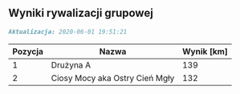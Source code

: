 ## Wyniki rywalizacji grupowej

```markdown
Aktualizacja: 2020-06-01 19:51:21
```

Pozycja | Nazwa | Wynik [km] |
------------ | -------------  | -------------
 1 |Drużyna A | 139 
 2 |Ciosy Mocy aka Ostry Cień Mgły | 132